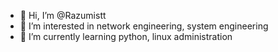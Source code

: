 - 👋 Hi, I’m @Razumistt
- 👀 I’m interested in network engineering, system engineering
- 🌱 I’m currently learning python, linux administration
<!---
Razumistt/Razumistt is a ✨ special ✨ repository because its `README.md` (this file) appears on your GitHub profile.
You can click the Preview link to take a look at your changes.
--->
